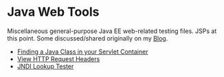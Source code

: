 # Java Web Tools
Miscellaneous general-purpose Java EE web-related testing files. JSPs at this point. Some discussed/shared originally on my [Blog](https://dougbreaux.github.io).

* [Finding a Java Class in your Servlet Container](https://dougbreaux.github.io/2010/07/29/finding-a-java-class-in-your-servlet-container.html)
* [View HTTP Request Headers](https://dougbreaux.github.io/2010/07/29/view-http-request-headers.html)
* [JNDI Lookup Tester](https://dougbreaux.github.io/2011/05/24/jndi-lookup-tester.html)
